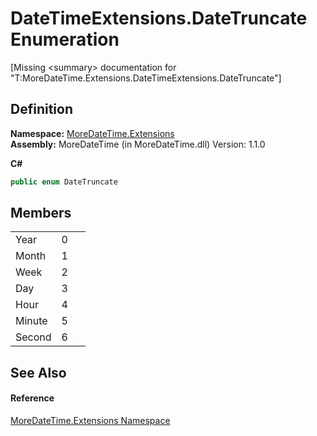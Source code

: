 # DateTimeExtensions.DateTruncate Enumeration


\[Missing &lt;summary&gt; documentation for "T:MoreDateTime.Extensions.DateTimeExtensions.DateTruncate"\]



## Definition
**Namespace:** <a href="3139ad8c-443b-c9bf-71c7-2dc294c1d234">MoreDateTime.Extensions</a>  
**Assembly:** MoreDateTime (in MoreDateTime.dll) Version: 1.1.0

**C#**
``` C#
public enum DateTruncate
```



## Members
<table>
<tr>
<td>Year</td>
<td>0</td>
<td> </td></tr>
<tr>
<td>Month</td>
<td>1</td>
<td> </td></tr>
<tr>
<td>Week</td>
<td>2</td>
<td> </td></tr>
<tr>
<td>Day</td>
<td>3</td>
<td> </td></tr>
<tr>
<td>Hour</td>
<td>4</td>
<td> </td></tr>
<tr>
<td>Minute</td>
<td>5</td>
<td> </td></tr>
<tr>
<td>Second</td>
<td>6</td>
<td> </td></tr>
</table>

## See Also


#### Reference
<a href="3139ad8c-443b-c9bf-71c7-2dc294c1d234">MoreDateTime.Extensions Namespace</a>  
